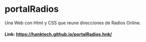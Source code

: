 # portalRadios
Una Web con Html y CSS que reune direcciones de Radios Online.

#### Link: https://hanktech.github.io/portalRadios.hnk/
